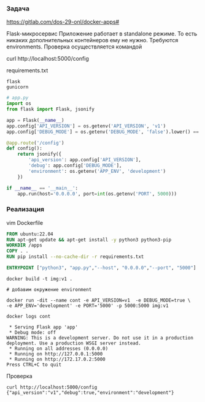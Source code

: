 ### Задача
https://gitlab.com/dos-29-onl/docker-apps#

Flask-микросервис
Приложение работает в standalone режиме. То есть никаких дополнительных контейнеров ему не нужно. Требуются environments.
Проверка осуществляется командой

curl http://localhost:5000/config

requirements.txt
```
flask
gunicorn
```

```python
# app.py
import os
from flask import Flask, jsonify

app = Flask(__name__)
app.config['API_VERSION'] = os.getenv('API_VERSION', 'v1')
app.config['DEBUG_MODE'] = os.getenv('DEBUG_MODE', 'false').lower() == 'true'

@app.route('/config')
def config():
    return jsonify({
        'api_version': app.config['API_VERSION'],
        'debug': app.config['DEBUG_MODE'],
        'environment': os.getenv('APP_ENV', 'development')
    })

if __name__ == '__main__':
    app.run(host='0.0.0.0', port=int(os.getenv('PORT', 5000)))

```

### Реализация
vim Dockerfile

```dockerfile
FROM ubuntu:22.04
RUN apt-get update && apt-get install -y python3 python3-pip
WORKDIR /apps
COPY . .
RUN pip install --no-cache-dir -r requirements.txt

ENTRYPOINT ["python3", "app.py","--host", "0.0.0.0","--port", "5000"]
```

```
docker build -t img:v1 .

# добавим окружение environment

docker run -dit --name cont -e API_VERSION=v1  -e DEBUG_MODE=true \
-e APP_ENV='development' -e PORT='5000' -p 5000:5000 img:v1 
```

```
docker logs cont

 * Serving Flask app 'app'
 * Debug mode: off
WARNING: This is a development server. Do not use it in a production deployment. Use a production WSGI server instead.
 * Running on all addresses (0.0.0.0)
 * Running on http://127.0.0.1:5000
 * Running on http://172.17.0.2:5000
Press CTRL+C to quit

```

Проверка
```
curl http://localhost:5000/config
{"api_version":"v1","debug":true,"environment":"development"}
```